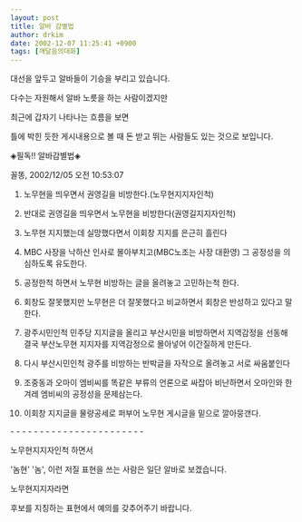 ```yaml
---
layout: post
title: 알바 감별법
author: drkim
date: 2002-12-07 11:25:41 +0900
tags: [깨달음의대화]
---
```

대선을 앞두고 알바들이 기승을 부리고 있습니다.
  
다수는 자원해서 알바 노릇을 하는 사람이겠지만
  
최근에 갑자기 나타나는 흐름을 보면
  
틀에 박힌 듯한 게시내용으로 볼 때 돈 받고 뛰는 사람들도 있는 것으로 보입니다.
  

  
◈필독!! 알바감별법◈
  
꼴똥, 2002/12/05 오전 10:53:07
  

  
1. 노무현을 띄우면서 권영길을 비방한다.(노무현지지자인척)
  

  
2. 반대로 권영길을 띄우면서 노무현을 비방한다(권영길지지자인척)
  

  
3. 노무현 지지했는데 실망했다면서 이회창 지지를 은근히 흘린다
  

  
4. MBC 사장을 낙하산 인사로 몰아부치고(MBC노조는 사장 대환영) 그 공정성을 의심하도록 유도한다.
  

  
5. 공정한척 하면서 노무현 비방하는 글을 올려놓고 고민하는척 한다.
  

  
6. 회창도 잘못했지만 노무현은 더 잘못했다고 비교하면서 회창은 반성하고 있다고 말한다.
  

  
7. 광주시민인척 민주당 지지글을 올리고 부산시민을 비방하면서 지역감정을 선동해 결국 부산노무현 지지자를 지역감정으로 몰아넣어 이간질하게 만든다.
  

  
8. 다시 부산시민인척 광주를 비방하는 반박글을 자작으로 올려놓고 서로 싸움붙인다
  

  
9. 조중동과 오마이 엠비씨를 똑같은 부류의 언론으로 싸잡아 비난하면서 오마인와 한겨레 엠비씨의 공정성을 문제삼는다.
  

  
10. 이회창 지지글을 물량공세로 퍼부어 노무현 게시글을 밑으로 깔아뭉갠다.
  

  
\- - - \- - - \- - - \- - - \- - - \- - - \- - - - -
  

  
노무현지지자인척 하면서
  
'놈현' '놈', 이런 저질 표현을 쓰는 사람은 일단 알바로 보겠습니다.
  
노무현지지자라면
  
후보를 지칭하는 표현에서 예의를 갖추어주기 바랍니다.